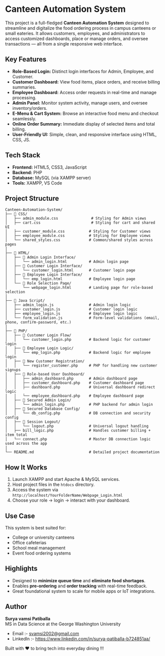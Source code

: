 # Canteen Automation System

This project is a full-fledged **Canteen Automation System** designed to streamline and digitalize the food ordering process in campus canteens or small eateries. It allows customers, employees, and administrators to access customized dashboards, place or manage orders, and oversee transactions — all from a single responsive web interface.


## Key Features

- **Role-Based Login:** Distinct login interfaces for Admin, Employee, and Customer.
- **Customer Dashboard:** View food items, place orders, and receive billing summaries.
- **Employee Dashboard:** Access order requests in real-time and manage processing.
- **Admin Panel:** Monitor system activity, manage users, and oversee inventory/orders.
- **E-Menu & Cart System:** Browse an interactive food menu and checkout seamlessly.
- **Online Order Summary:** Immediate display of selected items and total billing.
- **User-Friendly UI:** Simple, clean, and responsive interface using HTML, CSS, JS.


## Tech Stack

- **Frontend:** HTML5, CSS3, JavaScript
- **Backend:** PHP
- **Database:** MySQL (via XAMPP server)
- **Tools:** XAMPP, VS Code


## Project Structure

```
Canteen-Automation-System/
├── 📁 CSS/
│   ├── admin_module.css               # Styling for Admin views
│   ├── cart.css                       # Styling for cart and shared UI
│   ├── customer_module.css           # Styling for Customer views
│   ├── employee_module.css           # Styling for Employee views
│   └── shared_styles.css             # Common/shared styles across pages
│
├── 📁 HTML/
│   ├── 📁 Admin Login Interface/
│   │   └── admin_login.html          # Admin login page
│   ├── 📁 Customer Login Interface/
│   │   └── customer_login.html       # Customer login page
│   ├── 📁 Employee Login Interface/
│   │   └── emp_login.html            # Employee login page
│   └── 📁 Role Selection Page/
│       └── webpage_login.html        # Landing page for role-based selection
│
├── 📁 Java Script/
│   ├── admin_login.js                # Admin login logic
│   ├── customer_login.js             # Customer login logic
│   ├── employee_login.js             # Employee login logic
│   └── form_validation.js            # Form-level validations (email, phone, confirm-password, etc.)
│
├── 📁 PHP/
│   ├── 📁 Customer Login Flow/
│   │   └── customer_login.php        # Backend logic for customer login
│   ├── 📁 Employee Login Logic/
│   │   └── emp_login.php             # Backend logic for employee login
│   ├── 📁 New Customer Registration/
│   │   └── register_customer.php     # PHP for handling new customer signups
│   ├── 📁 Role-based User Dashboard/
│   │   ├── admin_dashboard.php       # Admin dashboard page
│   │   ├── customer_dashboard.php    # Customer dashboard page
│   │   ├── dashboard.php             # Universal dashboard redirect logic
│   │   └── employee_dashboard.php    # Employee dashboard page
│   ├── 📁 Secured Admin Login/
│   │   └── admin_login.php           # PHP backend for admin login
│   ├── 📁 Secured Database Config/
│   │   └── db_config.php             # DB connection and security config
│   ├── 📁 Session Logout/
│   │   └── logout.php                # Universal logout handling
│   ├── bill_logic.php                # Handles customer billing + item total
│   └── connect.php                   # Master DB connection logic used across the app
│
└── README.md                         # Detailed project documentation

```


## How It Works

1. Launch XAMPP and start Apache & MySQL services.
2. Host project files in the `htdocs` directory.
3. Access the system via `http://localhost/YourFolderName/Webpage_Login.html`
4. Choose your role → login → interact with your dashboard.


## Use Case

This system is best suited for:
- College or university canteens
- Office cafeterias
- School meal management
- Event food ordering systems


## Highlights

- Designed to **minimize queue time** and **eliminate food shortages**.
- Enables **pre-ordering** and **order tracking** with real-time feedback.
- Great foundational system to scale for mobile apps or IoT integrations.


## Author

**Surya vamsi Patiballa**  
MS in Data Science at the George Washington University

- Email  :-  svamsi2002@gmail.com
- LinkedIn  :-  https://www.linkedin.com/in/surya-patiballa-b724851aa/


Built with ❤️ to bring tech into everyday dining !!!
